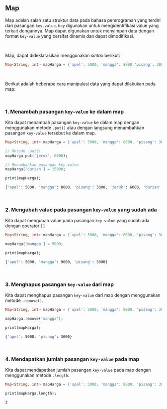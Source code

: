 ## Map

Map adalah salah satu struktur data pada bahasa pemrograman yang terdiri dari pasangan `key-value`. `Key` digunakan untuk mengidentifikasi value yang terkait dengannya. Map dapat digunakan untuk menyimpan data dengan format `key-value` yang bersifat dinamis dan dapat dimodifikasi.

</br>

Map, dapat dideklarasikan menggunakan *sintax* berikut:

```Dart
Map<String, int> mapHarga = {'apel': 5000, 'mangga': 8000,'pisang': 3000};
```

</br>

Berikut adalah beberapa cara manipulasi data yang dapat dilakukan pada map:

</br>

### 1\. Menambah pasangan `key-value` ke dalam map

Kita dapat menambah pasangan `key-value` ke dalam map dengan menggunakan metode `.put()` atau dengan langsung menambahkan pasangan `key-value` tersebut ke dalam map.

```Dart
Map<String, int> mapHarga = {'apel': 5000, 'mangga': 8000, 'pisang': 3000};

// Metode .put()
mapHarga.put('jeruk', 6000);

// Menambahkan pasangan key-value
mapHarga['durian'] = 15000;

print(mapHarga);
```
```sh
{'apel': 5000, 'mangga': 8000, 'pisang': 3000, 'jeruk': 6000, 'durian': 15000}
```

</br>

### 2\. Mengubah value pada pasangan `key-value` yang sudah ada

Kita dapat mengubah value pada pasangan `key-value` yang sudah ada dengan operator `[]`

```Dart
Map<String, int> mapHarga = {'apel': 5000, 'mangga': 8000, 'pisang': 3000};

mapHarga['mangga'] = 9000;

print(mapHarga);
```
```sh
{'apel': 5000, 'mangga': 9000, 'pisang': 3000}
```

</br>

### 3\. Menghapus pasangan `key-value` dari map

Kita dapat menghapus pasangan `key-value` dari map dengan menggunakan metode `.remove()`.

```Dart
Map<String, int> mapHarga = {'apel': 5000, 'mangga': 8000, 'pisang': 3000};

mapHarga.remove('mangga');

print(mapHarga);
```
```sh
{'apel': 5000, 'pisang': 3000}
```

</br>

### 4\. Mendapatkan jumlah pasangan `key-value` pada map

Kita dapat mendapatkan jumlah pasangan `key-value` pada map dengan menggunakan metode `.length`.

```Dart
Map<String, int> mapHarga = {'apel': 5000, 'mangga': 8000, 'pisang': 3000};

print(mapHarga.length);
```
```sh
3
```
